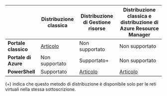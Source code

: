 | | **Distribuzione classica** | **Distribuzione di Gestione risorse** | **Distribuzione classica e distribuzione di Azure Resource Manager** |
|----------------------------------------|-------------|----------------------|---------------------------------|
| **Portale classico** | [Articolo](../articles/vpn-gateway/virtual-networks-configure-vnet-to-vnet-connection.md) | Non supportato | Non supportato |
| **Portale di Azure** | Non supportato | Supportato+ | Non supportato |
| **PowerShell** | Supportato | [Articolo](../articles/vpn-gateway/vpn-gateway-vnet-vnet-rm-ps.md) | [Articolo](../articles/virtual-network/virtual-networks-arm-asm-s2s.md)

(+) indica che questo metodo di distribuzione è disponibile solo per le reti virtuali nella stessa sottoscrizione.

<!---HONumber=AcomDC_0323_2016-->